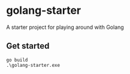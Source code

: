 # golang-starter

A starter project for playing around with Golang

## Get started

```
go build
.\golang-starter.exe

```
